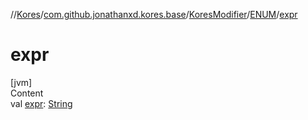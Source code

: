 //[Kores](../../../index.md)/[com.github.jonathanxd.kores.base](../../index.md)/[KoresModifier](../index.md)/[ENUM](index.md)/[expr](expr.md)



# expr  
[jvm]  
Content  
val [expr](expr.md): [String](https://kotlinlang.org/api/latest/jvm/stdlib/kotlin/-string/index.html)  



